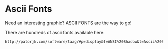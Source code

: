 # Ascii Fonts

Need an interesting graphic? ASCII FONTS are the way to go!

There are hundreds of ascii fonts available here:

    http://patorjk.com/software/taag/#p=display&f=ANSI%20Shadow&t=Ascii%20Fonts
    
    